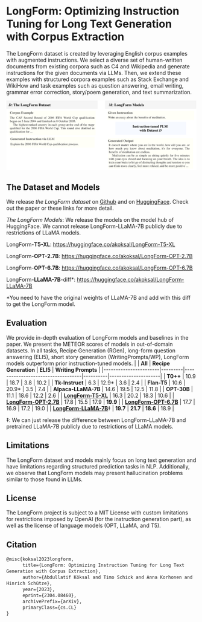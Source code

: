 # LongForm: Optimizing Instruction Tuning for Long Text Generation with Corpus Extraction
The LongForm dataset is created by leveraging English corpus examples with augmented instructions. We select a diverse set of human-written documents from existing corpora such as C4 and Wikipedia and generate instructions for the given documents via LLMs. Then, we extend these examples with structured corpora examples such as Stack Exchange and WikiHow and task examples such as question answering, email writing, grammar error correction, story/poem generation, and text summarization.

![The LongForm dataset](figures/intro_example.jpg)

## The Dataset and Models
We release _the LongForm dataset_ on [Github](https://github.com/akoksal/LongForm/tree/main/dataset) and on [HuggingFace](https://huggingface.co/datasets/akoksal/LongForm). Check out the paper or these links for more detail.

_The LongForm Models_:
We release the models on the model hub of HuggingFace. We cannot release LongForm-LLaMA-7B publicly due to restrictions of LLaMA models.

LongForm-**T5-XL**: https://huggingface.co/akoksal/LongForm-T5-XL

LongForm-**OPT-2.7B**: https://huggingface.co/akoksal/LongForm-OPT-2.7B

LongForm-**OPT-6.7B**: https://huggingface.co/akoksal/LongForm-OPT-6.7B

LongForm-**LLaMA-7B**-diff*: https://huggingface.co/akoksal/LongForm-LLaMA-7B

*You need to have the original weights of LLaMA-7B and add with this diff to get the LongForm model. 

## Evaluation
We provide in-depth evaluation of LongForm models and baselines in the paper. We present the METEOR scores of models in out-of-domain datasets. In all tasks, Recipe Generation (RGen), long-form question answering (ELI5), short story generation (WritingPrompts/WP), LongForm models outperform prior instruction-tuned models.
|          | **All** | **Recipe Generation**             | **ELI5** | **Writing Prompts** |
|-----------------------|---------|-----------------------------------|----------|---------------------|
| **T0++**              | 10.9    | 18.7                              | 3.8      | 10.2                |
| **Tk-Instruct**       | 6.3     | 12.9* | 3.6      | 2.4                 |
| **Flan-T5**           | 10.6    | 20.9* | 3.5      | 7.4                 |
| **Alpaca-LLaMA-7B**   | 14.6    | 19.5                              | 12.5     | 11.8                |
| **OPT-30B**           | 11.1    | 18.6                              | 12.2     | 2.6                 |
| **[LongForm-T5-XL](https://huggingface.co/akoksal/LongForm-T5-XL)**    | 16.3    | 20.2                              | 18.3     | 10.6                |
| **[LongForm-OPT-2.7B](https://huggingface.co/akoksal/LongForm-OPT-2.7B)**   | 17.8    | 15.5                              | 17.9     | **19.9**                |
| **[LongForm-OPT-6.7B](https://huggingface.co/akoksal/LongForm-OPT-6.7B)** | 17.7    | 16.9                              | 17.2     | 19.0                |
| [**LongForm-LLaMA-7B**](https://huggingface.co/akoksal/LongForm-LLaMA-7B-diff)‡ | **19.7**    | **21.7**                              | **18.6**     | 18.9                |

‡: We can just release the difference between LongForm-LLaMA-7B and pretrained LLaMA-7B publicly due to restrictions of LLaMA models.

## Limitations
The LongForm dataset and models mainly focus on long text generation and have limitations regarding structured prediction tasks in NLP. Additionally, we observe that LongForm models may present hallucination problems similar to those found in LLMs.

## License
The LongForm project is subject to a MIT License with custom limitations for restrictions imposed by OpenAI (for the instruction generation part), as well as the license of language models (OPT, LLaMA, and T5).

## Citation
```
@misc{koksal2023longform,
      title={LongForm: Optimizing Instruction Tuning for Long Text Generation with Corpus Extraction}, 
      author={Abdullatif Köksal and Timo Schick and Anna Korhonen and Hinrich Schütze},
      year={2023},
      eprint={2304.08460},
      archivePrefix={arXiv},
      primaryClass={cs.CL}
}
```
